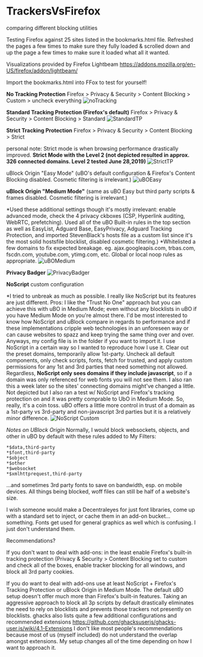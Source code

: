 # TrackersVsFirefox
comparing different blocking utilities

Testing Firefox against 25 sites listed in the bookmarks.html file.  Refreshed the pages a few times to make sure they fully loaded & scrolled down and up the page a few times to make sure it loaded what all it wanted.

Visualizations provided by Firefox Lightbeam https://addons.mozilla.org/en-US/firefox/addon/lightbeam/

Import the bookmarks.html into FFox to test for yourself!


**No Tracking Protection**
Firefox > Privacy & Security > Content Blocking > Custom > uncheck everything
![noTracking](https://raw.githubusercontent.com/jawz101/TrackersVsFirefox/master/noAddons_TP_disabled/no_blocking.png)

**Standard Tracking Protection (Firefox's default)**
Firefox > Privacy & Security > Content Blocking > Standard
![StandardTP](https://raw.githubusercontent.com/jawz101/TrackersVsFirefox/master/noAddons_Standard_Preset/standard_blocking_preset.png)

**Strict Tracking Protection**
Firefox > Privacy & Security > Content Blocking > Strict

personal note: Strict mode is when browsing performance drastically improved.  **Strict Mode with the Level 2 (not depicted resulted in approx. 326 connected domains. Level 2 tested June 28,2019)**
![StrictTP](https://raw.githubusercontent.com/jawz101/TrackersVsFirefox/master/noAddons_Strict_Preset/strict_preset.png)

uBlock Origin "Easy Mode" (uBO's default configuration & Firefox's Content Blocking disabled.  Cosmetic filtering is irrelevant.)
![uBOEasy](https://raw.githubusercontent.com/jawz101/TrackersVsFirefox/master/uBlockOrigin_Defaults/ublock_origin_default_preset.png)

**uBlock Origin "Medium Mode"** (same as uBO Easy but third party scripts & frames disabled.  Cosmetic filtering is irrelevant.)

*Used these additional settings though it's mostly irrelevant: enable advanced mode, check the 4 privacy ckboxes (CSP, Hyperlink auditing, WebRTC, prefetching). Used all of the uBO Built-in rules in the top section as well as EasyList, Adguard Base, EasyPrivacy, Adguard Tracking Protection, and imported StevenBlack's hosts file as a custom list since it's the most solid hostsfile blocklist, disabled cosmetic filtering.)
*Whitelisted a few domains to fix expected breakage. eg. ajax.googleapis.com, trbas.com, fscdn.com, youtube.com, ytimg.com, etc.  Global or local noop rules as appropriate.
![uBOMedium](https://raw.githubusercontent.com/jawz101/TrackersVsFirefox/master/uBlockOrigin_Medium_Mode/ublock_origin_medium_mode%2B.png)

**Privacy Badger**
![PrivacyBadger](https://raw.githubusercontent.com/jawz101/TrackersVsFirefox/master/PrivacyBadger/privacy_badger.png)

**NoScript** custom configuration

*I tried to unbreak as much as possible.  I really like NoScript but its features are just different.  Pros: I like the "Trust No One" approach but you can achieve this with uBO in Medium Mode; even without any blocklists in uBO if you have Medium Mode on you're almost there.  I'd be most interested to know how NoScript and uBlock compare in regards to performance and if these implementations cripple web technologies in an unforeseen way or can cause websites to spazz and keep trying the same thing over and over. Anyways, my config file is in the folder if you want to import it.  I use NoScript in a certain way so I wanted to reproduce how I use it.  Clear out the preset domains, temporarily allow 1st-party.  Uncheck all default components, only check scripts, fonts, fetch for trusted, and apply custom permissions for any 1st and 3rd parties that need something not allowed.  Regardless, **NoScript only sees domains if they include javascript**, so if a domain was only referenced for web fonts you will not see them.  I also ran this a week later so the sites' connecting domains might've changed a little.
Not depicted but I also ran a test w/ NoScript and Firefox's tracking protection on and it was pretty comprable to UbO in Medium Mode.  So, really, it's a coin toss.  uBO offers a little more control in trust of a domain as a 1st-party vs 3rd-party and non-javascript 3rd parties but it is a relatively minor difference.
![NoScript Custom](https://raw.githubusercontent.com/jawz101/TrackersVsFirefox/master/noscript_custom/NoScript_custom.png)


*Notes on UBlock Origin*
Normally, I would block websockets, objects, and other in uBO by default with these rules added to My Filters:

    *$data,third-party
    *$font,third-party
    *$object
    *$other
    *$websocket
    *$xmlhttprequest,third-party

...and sometimes 3rd party fonts to save on bandwidth, esp. on mobile devices.  All things being blocked, woff files can still be half of a website's size.

I wish someone would make a Decentraleyes for just font libraries, come up with a standard set to inject, or cache them in an add-on bucket... something.  Fonts get used for general graphics as well which is confusing.  I just don't understand them.

Recommendations?

If you don't want to deal with add-ons: in the least enable Firefox's built-in tracking protection (Privacy & Security >  Content Blocking set to custom and check all of the boxes, enable tracker blocking for all windows, and block all 3rd party cookies.

If you do want to deal with add-ons use at least NoScript + Firefox's Tracking Protection or uBlock Origin in Medium Mode.  The default uBO setup doesn't offer much more than Firefox's built-in features.  Taking an aggressive approach to block all 3p scripts by default drastically eliminates the need to rely on blocklists and prevents those trackers not presently on blocklists.  ghacks also lists quite a few additional configurations and recommended extensions
https://github.com/ghacksuserjs/ghacks-user.js/wiki/4.1-Extensions
I don't like most people's recommendations because most of us (myself included) do not understand the overlap amongst extensions.  My setup changes all of the time depending on how I want to approach it.
